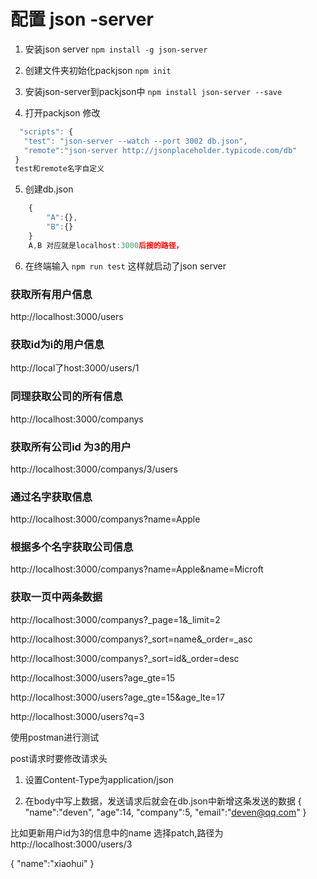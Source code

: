# 配置 json -server 
 1. 安装json server 
`npm install -g json-server`

 2. 创建文件夹初始化packjson 
 `npm init`
 3. 安装json-server到packjson中
 `npm install json-server --save `
 4. 打开packjson 修改

 ```javascript 
   "scripts": {
    "test": "json-server --watch --port 3002 db.json",
    "remote":"json-server http://jsonplaceholder.typicode.com/db"
  }
  test和remote名字自定义
```
5. 创建db.json

```javascript
	{
		"A":{},
		"B":{}
	}
	A,B 对应就是localhost:3000后接的路径，

```
6. 在终端输入
`npm run test`
这样就启动了json server

### 获取所有用户信息 
http://localhost:3000/users

###  获取id为i的用户信息 
http://local了host:3000/users/1

###  同理获取公司的所有信息 
http://localhost:3000/companys

###  获取所有公司id 为3的用户 
http://localhost:3000/companys/3/users

###  通过名字获取信息 
http://localhost:3000/companys?name=Apple

###  根据多个名字获取公司信息 
http://localhost:3000/companys?name=Apple&name=Microft

###  获取一页中两条数据 
http://localhost:3000/companys?_page=1&_limit=2

<!-- 根据name升序排序获取数据 asc升序 desc降序 -->
http://localhost:3000/companys?_sort=name&_order=_asc

<!-- 根据id升序排序获取数据 asc升序 desc降序 -->
http://localhost:3000/companys?_sort=id&_order=desc

<!-- 获取年龄30以上的 -->
http://localhost:3000/users?age_gte=15

<!-- 获取年龄区间 -->
http://localhost:3000/users?age_gte=15&age_lte=17

<!-- 搜索用户信息中含有3的信息 -->
http://localhost:3000/users?q=3


<!-- post请求 -->

使用postman进行测试

post请求时要修改请求头

1. 设置Content-Type为application/json

2. 在body中写上数据，发送请求后就会在db.json中新增这条发送的数据
{
   "name":"deven",
	"age":14,
	"company":5,
	"email":"deven@qq.com"
}

<!-- 更新数据patch -->

比如更新用户id为3的信息中的name
选择patch,路径为http://localhost:3000/users/3

{
"name":"xiaohui"
}